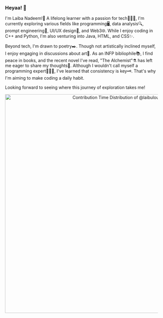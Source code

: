 ### Heyaa! 👋

I'm Laiba Nadeem!🦄 A lifelong learner with a passion for tech👩🏼‍💻, I'm currently exploring various fields like programming🖥️, data analysis🔍, prompt engineering🔨, UI/UX design🏡, and Web3🌐. While I enjoy coding in C++ and Python, I'm also venturing into Java, HTML, and CSS✨.

Beyond tech, I'm drawn to poetry✒️. Though not artistically inclined myself, I enjoy engaging in discussions about art🎨. As an INFP bibliophile📚, I find peace in books, and the recent novel I've read, "The Alchemist"⚗️ has left me eager to share my thoughts💭. Although I wouldn't call myself a programming expert👩🏼‍💻, I've learned that consistency is key🗝️. That's why I'm aiming to make coding a daily habit.

Looking forward to seeing where this journey of exploration takes me!
<!-- Copy-paste in your Readme.md file -->

<a href="https://next.ossinsight.io/widgets/official/analyze-user-contribution-time-distribution?user_id=115396492&period=all_times" target="_blank" style="display: block" align="center">
  <picture>
    <source media="(prefers-color-scheme: dark)" srcset="https://next.ossinsight.io/widgets/official/analyze-user-contribution-time-distribution/thumbnail.png?user_id=115396492&period=all_times&image_size=auto&color_scheme=dark" width="721" height="auto">
    <img alt="Contribution Time Distribution of @laibulous" src="https://next.ossinsight.io/widgets/official/analyze-user-contribution-time-distribution/thumbnail.png?user_id=115396492&period=all_times&image_size=auto&color_scheme=light" width="721" height="auto">
  </picture>
</a>

<!-- Made with [OSS Insight](https://ossinsight.io/) -->
